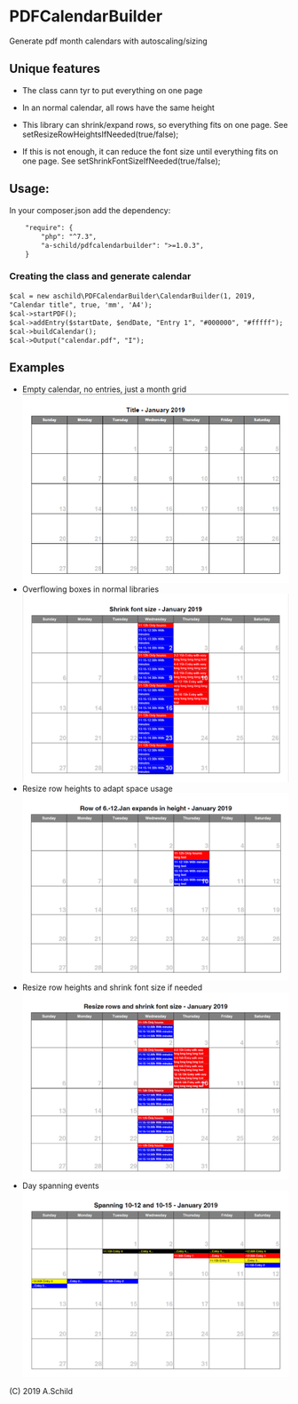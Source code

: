 # PDFCalendarBuilder
Generate pdf month calendars with autoscaling/sizing

## Unique features
- The class cann tyr to put everything on one page
- In an normal calendar, all rows have the same height
- This library can shrink/expand rows, so everything fits on one page.
See setResizeRowHeightsIfNeeded(true/false);

- If this is not enough, it can reduce the font size until everything fits on one page.
See setShrinkFontSizeIfNeeded(true/false);

## Usage:
In your composer.json add the dependency:

```
    "require": {
        "php": "^7.3",
        "a-schild/pdfcalendarbuilder": ">=1.0.3",
    }
```
### Creating the class and generate calendar
```
$cal = new aschild\PDFCalendarBuilder\CalendarBuilder(1, 2019, "Calendar title", true, 'mm', 'A4');
$cal->startPDF();
$cal->addEntry($startDate, $endDate, "Entry 1", "#000000", "#fffff");
$cal->buildCalendar();
$cal->Output("calendar.pdf", "I");
```

## Examples
- Empty calendar, no entries, just a month grid
  ![Empty calendar ](doc/img/calendar-empty.png)
- Overflowing boxes in normal libraries
  ![Box overflow in normal calendars](doc/img/calendar-overflow.png)
- Resize row heights to adapt space usage
  ![Resize rows height](doc/img/calendar-resize-row2.png)
- Resize row heights and shrink font size if needed
  ![Resize rows and shrink font](doc/img/calendar-resize-rows-shrink-fontsize.png)
- Day spanning events
  ![Events which span days](doc/img/calendar-day-spanning.png)

(C) 2019 A.Schild

